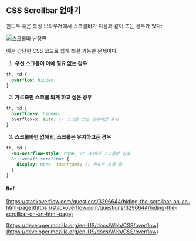 ## CSS Scrollbar 없애기

윈도우 혹은 특정 브라우저에서 스크롤바가 다음과 같이 뜨는 경우가 있다:

![스크롤바 난장판](https://jandi-box.com/files-thumb/13597036/fe8868e9eca403a9d326e1ed41bdc3c3.png?size=640)

이는 간단한 CSS 코드로 쉽게 해결 가능한 문제이다.

1. **우선 스크롤이 아예 필요 없는 경우**

```scss
th, td {
  overflow: hidden;
}
```

2. **가로축만 스크롤 되게 하고 싶은 경우**

```scss
th, td {
  overflow-y: hidden;
  overflox-x: auto; // 스크롤 있는 경우에만 표시
}
```

3. **스크롤바만 없애되, 스크롤은 유지하고픈 경우**

```scss
th, td {
  -ms-overflow-style: none; // IE에서 스크롤바 감춤
  &::-webkit-scrollbar { 
    display: none !important; // 윈도우 크롬 등
  }
}
```




#### Ref

[https://stackoverflow.com/questions/3296644/hiding-the-scrollbar-on-an-html-page](https://stackoverflow.com/questions/3296644/hiding-the-scrollbar-on-an-html-page)

[https://developer.mozilla.org/en-US/docs/Web/CSS/overflow](https://developer.mozilla.org/en-US/docs/Web/CSS/overflow)